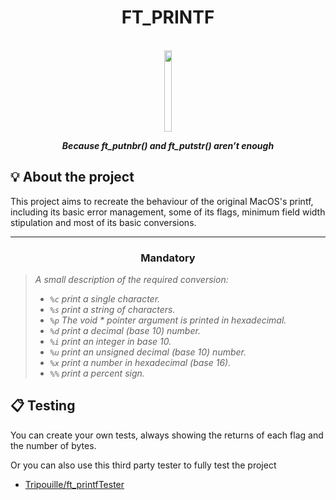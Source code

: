 <h1 align="center">
	FT_PRINTF
</h1>
<div align="center">
	<br>
  <img  height="130em"  width="15%" src="https://raw.githubusercontent.com/ayogun/42-project-badges/refs/heads/main/badges/ft_printfn.png" />
    <br>
</div>
<p align="center">
	<b><i>Because ft_putnbr() and ft_putstr() aren’t enough</i></b><br>
</p>

## 💡 About the project

This project aims to recreate the behaviour of the original MacOS's printf, including its basic error management, some of its flags, minimum field width stipulation and most of its basic conversions.

---

<h3 align=center>
Mandatory
</h3>

> <i>A small description of the required conversion:
> - `%c` print a single character.
> - `%s` print a string of characters.
> - `%p` The void * pointer argument is printed in hexadecimal.
> - `%d` print a decimal (base 10) number.
> - `%i` print an integer in base 10.
> - `%u` print an unsigned decimal (base 10) number.
> - `%x` print a number in hexadecimal (base 16).
> - `%%` print a percent sign.</i>

<h3 align=center>   

## 📋 Testing

You can create your own tests, always showing the returns of each flag and the number of bytes.

Or you can also use this third party tester to fully test the project

* [Tripouille/ft_printfTester](https://github.com/xicodomingues/francinette)
